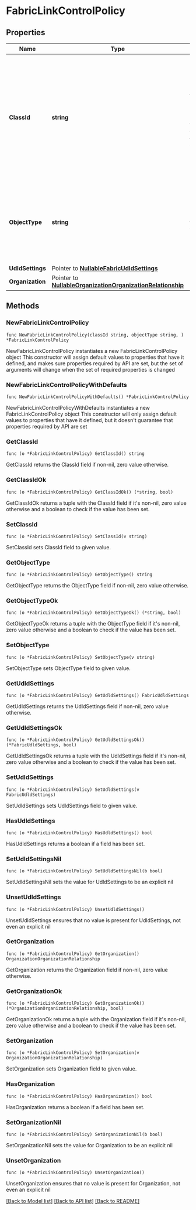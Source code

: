 # FabricLinkControlPolicy

## Properties

Name | Type | Description | Notes
------------ | ------------- | ------------- | -------------
**ClassId** | **string** | The fully-qualified name of the instantiated, concrete type. This property is used as a discriminator to identify the type of the payload when marshaling and unmarshaling data. | [default to "fabric.LinkControlPolicy"]
**ObjectType** | **string** | The fully-qualified name of the instantiated, concrete type. The value should be the same as the &#39;ClassId&#39; property. | [default to "fabric.LinkControlPolicy"]
**UdldSettings** | Pointer to [**NullableFabricUdldSettings**](FabricUdldSettings.md) |  | [optional] 
**Organization** | Pointer to [**NullableOrganizationOrganizationRelationship**](OrganizationOrganizationRelationship.md) |  | [optional] 

## Methods

### NewFabricLinkControlPolicy

`func NewFabricLinkControlPolicy(classId string, objectType string, ) *FabricLinkControlPolicy`

NewFabricLinkControlPolicy instantiates a new FabricLinkControlPolicy object
This constructor will assign default values to properties that have it defined,
and makes sure properties required by API are set, but the set of arguments
will change when the set of required properties is changed

### NewFabricLinkControlPolicyWithDefaults

`func NewFabricLinkControlPolicyWithDefaults() *FabricLinkControlPolicy`

NewFabricLinkControlPolicyWithDefaults instantiates a new FabricLinkControlPolicy object
This constructor will only assign default values to properties that have it defined,
but it doesn't guarantee that properties required by API are set

### GetClassId

`func (o *FabricLinkControlPolicy) GetClassId() string`

GetClassId returns the ClassId field if non-nil, zero value otherwise.

### GetClassIdOk

`func (o *FabricLinkControlPolicy) GetClassIdOk() (*string, bool)`

GetClassIdOk returns a tuple with the ClassId field if it's non-nil, zero value otherwise
and a boolean to check if the value has been set.

### SetClassId

`func (o *FabricLinkControlPolicy) SetClassId(v string)`

SetClassId sets ClassId field to given value.


### GetObjectType

`func (o *FabricLinkControlPolicy) GetObjectType() string`

GetObjectType returns the ObjectType field if non-nil, zero value otherwise.

### GetObjectTypeOk

`func (o *FabricLinkControlPolicy) GetObjectTypeOk() (*string, bool)`

GetObjectTypeOk returns a tuple with the ObjectType field if it's non-nil, zero value otherwise
and a boolean to check if the value has been set.

### SetObjectType

`func (o *FabricLinkControlPolicy) SetObjectType(v string)`

SetObjectType sets ObjectType field to given value.


### GetUdldSettings

`func (o *FabricLinkControlPolicy) GetUdldSettings() FabricUdldSettings`

GetUdldSettings returns the UdldSettings field if non-nil, zero value otherwise.

### GetUdldSettingsOk

`func (o *FabricLinkControlPolicy) GetUdldSettingsOk() (*FabricUdldSettings, bool)`

GetUdldSettingsOk returns a tuple with the UdldSettings field if it's non-nil, zero value otherwise
and a boolean to check if the value has been set.

### SetUdldSettings

`func (o *FabricLinkControlPolicy) SetUdldSettings(v FabricUdldSettings)`

SetUdldSettings sets UdldSettings field to given value.

### HasUdldSettings

`func (o *FabricLinkControlPolicy) HasUdldSettings() bool`

HasUdldSettings returns a boolean if a field has been set.

### SetUdldSettingsNil

`func (o *FabricLinkControlPolicy) SetUdldSettingsNil(b bool)`

 SetUdldSettingsNil sets the value for UdldSettings to be an explicit nil

### UnsetUdldSettings
`func (o *FabricLinkControlPolicy) UnsetUdldSettings()`

UnsetUdldSettings ensures that no value is present for UdldSettings, not even an explicit nil
### GetOrganization

`func (o *FabricLinkControlPolicy) GetOrganization() OrganizationOrganizationRelationship`

GetOrganization returns the Organization field if non-nil, zero value otherwise.

### GetOrganizationOk

`func (o *FabricLinkControlPolicy) GetOrganizationOk() (*OrganizationOrganizationRelationship, bool)`

GetOrganizationOk returns a tuple with the Organization field if it's non-nil, zero value otherwise
and a boolean to check if the value has been set.

### SetOrganization

`func (o *FabricLinkControlPolicy) SetOrganization(v OrganizationOrganizationRelationship)`

SetOrganization sets Organization field to given value.

### HasOrganization

`func (o *FabricLinkControlPolicy) HasOrganization() bool`

HasOrganization returns a boolean if a field has been set.

### SetOrganizationNil

`func (o *FabricLinkControlPolicy) SetOrganizationNil(b bool)`

 SetOrganizationNil sets the value for Organization to be an explicit nil

### UnsetOrganization
`func (o *FabricLinkControlPolicy) UnsetOrganization()`

UnsetOrganization ensures that no value is present for Organization, not even an explicit nil

[[Back to Model list]](../README.md#documentation-for-models) [[Back to API list]](../README.md#documentation-for-api-endpoints) [[Back to README]](../README.md)


